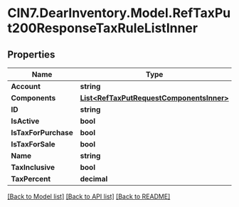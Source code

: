 # CIN7.DearInventory.Model.RefTaxPut200ResponseTaxRuleListInner

## Properties

| Name                 | Type                                                                                  | Description | Notes      |
| -------------------- | ------------------------------------------------------------------------------------- | ----------- | ---------- |
| **Account**          | **string**                                                                            |             | [optional] |
| **Components**       | [**List&lt;RefTaxPutRequestComponentsInner&gt;**](RefTaxPutRequestComponentsInner.md) |             | [optional] |
| **ID**               | **string**                                                                            |             | [optional] |
| **IsActive**         | **bool**                                                                              |             | [optional] |
| **IsTaxForPurchase** | **bool**                                                                              |             | [optional] |
| **IsTaxForSale**     | **bool**                                                                              |             | [optional] |
| **Name**             | **string**                                                                            |             | [optional] |
| **TaxInclusive**     | **bool**                                                                              |             | [optional] |
| **TaxPercent**       | **decimal**                                                                           |             | [optional] |

[[Back to Model list]](../README.md#documentation-for-models) [[Back to API list]](../README.md#documentation-for-api-endpoints) [[Back to README]](../README.md)
